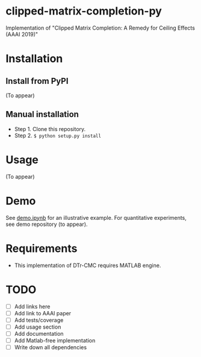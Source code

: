 # clipped-matrix-completion-py
Implementation of "Clipped Matrix Completion: A Remedy for Ceiling Effects (AAAI 2019)"

# Installation
## Install from PyPI
(To appear)

## Manual installation
- Step 1. Clone this repository.
- Step 2. `$ python setup.py install`

# Usage
(To appear)

# Demo
See [demo.ipynb](diadochos/clipped-matrix-completion-demo/0_demo.ipynb) for an illustrative example.
For quantitative experiments, see demo repository (to appear).

# Requirements
- This implementation of DTr-CMC requires MATLAB engine.

# TODO
- [ ] Add links here
- [ ] Add link to AAAI paper
- [ ] Add tests/coverage
- [ ] Add usage section
- [ ] Add documentation
- [ ] Add Matlab-free implementation
- [ ] Write down all dependencies
